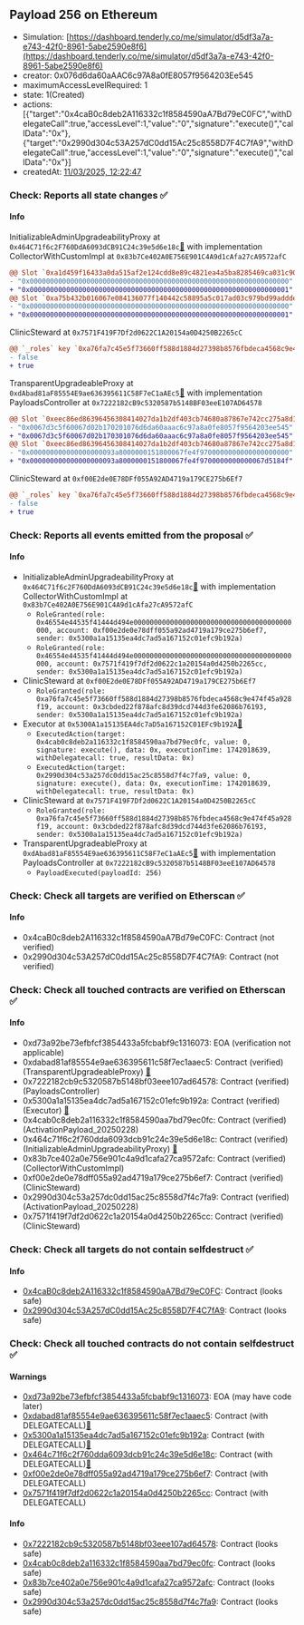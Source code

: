 ## Payload 256 on Ethereum

- Simulation: [https://dashboard.tenderly.co/me/simulator/d5df3a7a-e743-42f0-8961-5abe2590e8f6](https://dashboard.tenderly.co/me/simulator/d5df3a7a-e743-42f0-8961-5abe2590e8f6)
- creator: 0x076d6da60aAAC6c97A8a0fE8057f9564203Ee545
- maximumAccessLevelRequired: 1
- state: 1(Created)
- actions: [{"target":"0x4caB0c8deb2A116332c1f8584590aA7Bd79eC0FC","withDelegateCall":true,"accessLevel":1,"value":"0","signature":"execute()","callData":"0x"},{"target":"0x2990d304c53A257dC0dd15Ac25c8558D7F4C7fA9","withDelegateCall":true,"accessLevel":1,"value":"0","signature":"execute()","callData":"0x"}]
- createdAt: [11/03/2025, 12:22:47](https://etherscan.io/tx/0x6515c233ec04a12d3c4afddd62c6f3d4fd9cf1ebb86abaf515ab73c9bdf948d3)

### Check: Reports all state changes :white_check_mark:

#### Info


InitializableAdminUpgradeabilityProxy at `0x464C71f6c2F760DdA6093dCB91C24c39e5d6e18c`[:ghost:](https://github.com/bgd-labs/aave-address-book "AaveV2Ethereum.COLLECTOR, AaveV2EthereumAMM.COLLECTOR, AaveV2EthereumArc.COLLECTOR, AaveV3Ethereum.COLLECTOR, AaveV3EthereumEtherFi.COLLECTOR, AaveV3EthereumLido.COLLECTOR") with implementation CollectorWithCustomImpl at `0x83b7Ce402A0E756E901C4A9d1cAfa27cA9572afC`
```diff
@@ Slot `0xa1d459f16433a0da515af2e124cdd8e89c4821ea4a5ba8285469ca031c904f38` @@
- "0x0000000000000000000000000000000000000000000000000000000000000000"
+ "0x0000000000000000000000000000000000000000000000000000000000000001"
@@ Slot `0xa75b432b016067e084136077f140442c58895a5c017ad03c979bd99addde0aad` @@
- "0x0000000000000000000000000000000000000000000000000000000000000000"
+ "0x0000000000000000000000000000000000000000000000000000000000000001"
```

ClinicSteward at `0x7571F419F7Df2d0622C1A20154a0D4250B2265cC`
```diff
@@ `_roles` key `0xa76fa7c45e5f73660ff588d1884d27398b8576fbdeca4568c9e474f45a928f19.hasRole.0x3cbded22f878afc8d39dcd744d3fe62086b76193` @@
- false
+ true
```

TransparentUpgradeableProxy at `0xdAbad81aF85554E9ae636395611C58F7eC1aAEc5`[:ghost:](https://github.com/bgd-labs/aave-address-book "GovernanceV3Ethereum.PAYLOADS_CONTROLLER") with implementation PayloadsController at `0x7222182cB9c5320587b5148BF03eeE107AD64578`
```diff
@@ Slot `0xeec86ed86396456308414027da1b2df403cb74680a87867e742cc275a8d16ed8` @@
- "0x0067d3c5f60067d02b170201076d6da60aaac6c97a8a0fe8057f9564203ee545"
+ "0x0067d3c5f60067d02b170301076d6da60aaac6c97a8a0fe8057f9564203ee545"
@@ Slot `0xeec86ed86396456308414027da1b2df403cb74680a87867e742cc275a8d16ed9` @@
- "0x000000000000000000093a8000000151800067fe4f9700000000000000000000"
+ "0x000000000000000000093a8000000151800067fe4f9700000000000067d5184f"
```

ClinicSteward at `0xf00E2de0E78DFf055A92AD4719a179CE275b6Ef7`
```diff
@@ `_roles` key `0xa76fa7c45e5f73660ff588d1884d27398b8576fbdeca4568c9e474f45a928f19.hasRole.0x3cbded22f878afc8d39dcd744d3fe62086b76193` @@
- false
+ true
```


### Check: Reports all events emitted from the proposal :white_check_mark:

#### Info

- InitializableAdminUpgradeabilityProxy at `0x464C71f6c2F760DdA6093dCB91C24c39e5d6e18c`[:ghost:](https://github.com/bgd-labs/aave-address-book "AaveV2Ethereum.COLLECTOR, AaveV2EthereumAMM.COLLECTOR, AaveV2EthereumArc.COLLECTOR, AaveV3Ethereum.COLLECTOR, AaveV3EthereumEtherFi.COLLECTOR, AaveV3EthereumLido.COLLECTOR") with implementation CollectorWithCustomImpl at `0x83b7Ce402A0E756E901C4A9d1cAfa27cA9572afC`
  - `RoleGranted(role: 0x46554e44535f41444d494e000000000000000000000000000000000000000000, account: 0xf00e2de0e78dff055a92ad4719a179ce275b6ef7, sender: 0x5300a1a15135ea4dc7ad5a167152c01efc9b192a)`
  - `RoleGranted(role: 0x46554e44535f41444d494e000000000000000000000000000000000000000000, account: 0x7571f419f7df2d0622c1a20154a0d4250b2265cc, sender: 0x5300a1a15135ea4dc7ad5a167152c01efc9b192a)`
- ClinicSteward at `0xf00E2de0E78DFf055A92AD4719a179CE275b6Ef7`
  - `RoleGranted(role: 0xa76fa7c45e5f73660ff588d1884d27398b8576fbdeca4568c9e474f45a928f19, account: 0x3cbded22f878afc8d39dcd744d3fe62086b76193, sender: 0x5300a1a15135ea4dc7ad5a167152c01efc9b192a)`
- Executor at `0x5300A1a15135EA4dc7aD5a167152C01EFc9b192A`[:ghost:](https://github.com/bgd-labs/aave-address-book "AaveV2Ethereum.POOL_ADMIN, AaveV2EthereumAMM.POOL_ADMIN, AaveV3Ethereum.ACL_ADMIN, AaveV3EthereumEtherFi.ACL_ADMIN, AaveV3EthereumLido.ACL_ADMIN, GovernanceV3Ethereum.EXECUTOR_LVL_1")
  - `ExecutedAction(target: 0x4cab0c8deb2a116332c1f8584590aa7bd79ec0fc, value: 0, signature: execute(), data: 0x, executionTime: 1742018639, withDelegatecall: true, resultData: 0x)`
  - `ExecutedAction(target: 0x2990d304c53a257dc0dd15ac25c8558d7f4c7fa9, value: 0, signature: execute(), data: 0x, executionTime: 1742018639, withDelegatecall: true, resultData: 0x)`
- ClinicSteward at `0x7571F419F7Df2d0622C1A20154a0D4250B2265cC`
  - `RoleGranted(role: 0xa76fa7c45e5f73660ff588d1884d27398b8576fbdeca4568c9e474f45a928f19, account: 0x3cbded22f878afc8d39dcd744d3fe62086b76193, sender: 0x5300a1a15135ea4dc7ad5a167152c01efc9b192a)`
- TransparentUpgradeableProxy at `0xdAbad81aF85554E9ae636395611C58F7eC1aAEc5`[:ghost:](https://github.com/bgd-labs/aave-address-book "GovernanceV3Ethereum.PAYLOADS_CONTROLLER") with implementation PayloadsController at `0x7222182cB9c5320587b5148BF03eeE107AD64578`
  - `PayloadExecuted(payloadId: 256)`

### Check: Check all targets are verified on Etherscan :white_check_mark:

#### Info

- 0x4caB0c8deb2A116332c1f8584590aA7Bd79eC0FC: Contract (not verified) 
- 0x2990d304c53A257dC0dd15Ac25c8558D7F4C7fA9: Contract (not verified) 

### Check: Check all touched contracts are verified on Etherscan :white_check_mark:

#### Info

- 0xd73a92be73efbfcf3854433a5fcbabf9c1316073: EOA (verification not applicable)
- 0xdabad81af85554e9ae636395611c58f7ec1aaec5: Contract (verified) (TransparentUpgradeableProxy) [:ghost:](https://github.com/bgd-labs/aave-address-book "GovernanceV3Ethereum.PAYLOADS_CONTROLLER")
- 0x7222182cb9c5320587b5148bf03eee107ad64578: Contract (verified) (PayloadsController) 
- 0x5300a1a15135ea4dc7ad5a167152c01efc9b192a: Contract (verified) (Executor) [:ghost:](https://github.com/bgd-labs/aave-address-book "AaveV2Ethereum.POOL_ADMIN, AaveV2EthereumAMM.POOL_ADMIN, AaveV3Ethereum.ACL_ADMIN, AaveV3EthereumEtherFi.ACL_ADMIN, AaveV3EthereumLido.ACL_ADMIN, GovernanceV3Ethereum.EXECUTOR_LVL_1")
- 0x4cab0c8deb2a116332c1f8584590aa7bd79ec0fc: Contract (verified) (ActivationPayload_20250228) 
- 0x464c71f6c2f760dda6093dcb91c24c39e5d6e18c: Contract (verified) (InitializableAdminUpgradeabilityProxy) [:ghost:](https://github.com/bgd-labs/aave-address-book "AaveV2Ethereum.COLLECTOR, AaveV2EthereumAMM.COLLECTOR, AaveV2EthereumArc.COLLECTOR, AaveV3Ethereum.COLLECTOR, AaveV3EthereumEtherFi.COLLECTOR, AaveV3EthereumLido.COLLECTOR")
- 0x83b7ce402a0e756e901c4a9d1cafa27ca9572afc: Contract (verified) (CollectorWithCustomImpl) 
- 0xf00e2de0e78dff055a92ad4719a179ce275b6ef7: Contract (verified) (ClinicSteward) 
- 0x2990d304c53a257dc0dd15ac25c8558d7f4c7fa9: Contract (verified) (ActivationPayload_20250228) 
- 0x7571f419f7df2d0622c1a20154a0d4250b2265cc: Contract (verified) (ClinicSteward) 

### Check: Check all targets do not contain selfdestruct :white_check_mark:

#### Info

- [0x4caB0c8deb2A116332c1f8584590aA7Bd79eC0FC](https://etherscan.io/address/0x4caB0c8deb2A116332c1f8584590aA7Bd79eC0FC): Contract (looks safe)
- [0x2990d304c53A257dC0dd15Ac25c8558D7F4C7fA9](https://etherscan.io/address/0x2990d304c53A257dC0dd15Ac25c8558D7F4C7fA9): Contract (looks safe)

### Check: Check all touched contracts do not contain selfdestruct :white_check_mark:

#### Warnings

- [0xd73a92be73efbfcf3854433a5fcbabf9c1316073](https://etherscan.io/address/0xd73a92be73efbfcf3854433a5fcbabf9c1316073): EOA (may have code later)
- [0xdabad81af85554e9ae636395611c58f7ec1aaec5](https://etherscan.io/address/0xdabad81af85554e9ae636395611c58f7ec1aaec5): Contract (with DELEGATECALL)[:ghost:](https://github.com/bgd-labs/aave-address-book "GovernanceV3Ethereum.PAYLOADS_CONTROLLER")
- [0x5300a1a15135ea4dc7ad5a167152c01efc9b192a](https://etherscan.io/address/0x5300a1a15135ea4dc7ad5a167152c01efc9b192a): Contract (with DELEGATECALL)[:ghost:](https://github.com/bgd-labs/aave-address-book "AaveV2Ethereum.POOL_ADMIN, AaveV2EthereumAMM.POOL_ADMIN, AaveV3Ethereum.ACL_ADMIN, AaveV3EthereumEtherFi.ACL_ADMIN, AaveV3EthereumLido.ACL_ADMIN, GovernanceV3Ethereum.EXECUTOR_LVL_1")
- [0x464c71f6c2f760dda6093dcb91c24c39e5d6e18c](https://etherscan.io/address/0x464c71f6c2f760dda6093dcb91c24c39e5d6e18c): Contract (with DELEGATECALL)[:ghost:](https://github.com/bgd-labs/aave-address-book "AaveV2Ethereum.COLLECTOR, AaveV2EthereumAMM.COLLECTOR, AaveV2EthereumArc.COLLECTOR, AaveV3Ethereum.COLLECTOR, AaveV3EthereumEtherFi.COLLECTOR, AaveV3EthereumLido.COLLECTOR")
- [0xf00e2de0e78dff055a92ad4719a179ce275b6ef7](https://etherscan.io/address/0xf00e2de0e78dff055a92ad4719a179ce275b6ef7): Contract (with DELEGATECALL)
- [0x7571f419f7df2d0622c1a20154a0d4250b2265cc](https://etherscan.io/address/0x7571f419f7df2d0622c1a20154a0d4250b2265cc): Contract (with DELEGATECALL)

#### Info

- [0x7222182cb9c5320587b5148bf03eee107ad64578](https://etherscan.io/address/0x7222182cb9c5320587b5148bf03eee107ad64578): Contract (looks safe)
- [0x4cab0c8deb2a116332c1f8584590aa7bd79ec0fc](https://etherscan.io/address/0x4cab0c8deb2a116332c1f8584590aa7bd79ec0fc): Contract (looks safe)
- [0x83b7ce402a0e756e901c4a9d1cafa27ca9572afc](https://etherscan.io/address/0x83b7ce402a0e756e901c4a9d1cafa27ca9572afc): Contract (looks safe)
- [0x2990d304c53a257dc0dd15ac25c8558d7f4c7fa9](https://etherscan.io/address/0x2990d304c53a257dc0dd15ac25c8558d7f4c7fa9): Contract (looks safe)

